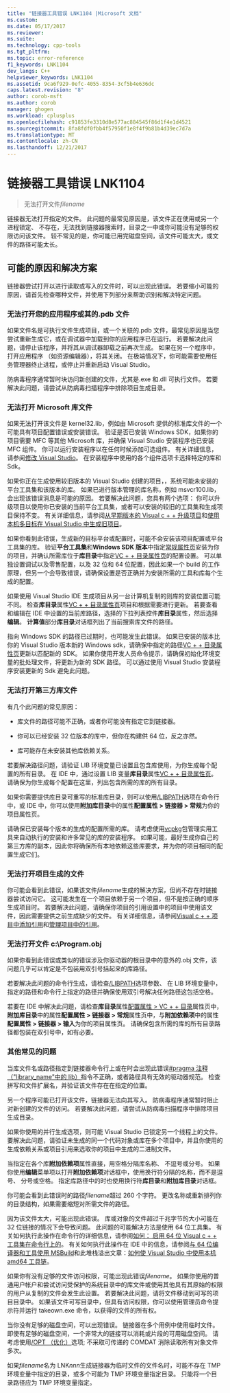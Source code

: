 ```yaml
---
title: "链接器工具错误 LNK1104 |Microsoft 文档"
ms.custom: 
ms.date: 05/17/2017
ms.reviewer: 
ms.suite: 
ms.technology: cpp-tools
ms.tgt_pltfrm: 
ms.topic: error-reference
f1_keywords: LNK1104
dev_langs: C++
helpviewer_keywords: LNK1104
ms.assetid: 9ca6f929-0efc-4055-8354-3cf5b4e636dc
caps.latest.revision: "8"
author: corob-msft
ms.author: corob
manager: ghogen
ms.workload: cplusplus
ms.openlocfilehash: c91853fe3310d8e577ac884545f86d1f4e1d4521
ms.sourcegitcommit: 8fa8fdf0fbb4f57950f1e8f4f9b81b4d39ec7d7a
ms.translationtype: MT
ms.contentlocale: zh-CN
ms.lasthandoff: 12/21/2017
---
```

# <a name="linker-tools-error-lnk1104"></a>链接器工具错误 LNK1104

> 无法打开文件*filename*

链接器无法打开指定的文件。 此问题的最常见原因是，该文件正在使用或另一个进程锁定、 不存在，无法找到链接器搜索时，目录之一中或你可能没有足够的权限访问该文件。 较不常见的是，你可能已用完磁盘空间，该文件可能太大，或文件的路径可能太长。

## <a name="possible-causes-and-solutions"></a>可能的原因和解决方案

链接器尝试打开以进行读取或写入的文件时，可以出现此错误。 若要缩小可能的原因，请首先检查哪种文件，并使用下列部分来帮助识别和解决特定问题。

### <a name="cannot-open-your-app-or-its-pdb-file"></a>无法打开您的应用程序或其的.pdb 文件

如果文件名是可执行文件生成项目，或一个关联的.pdb 文件，最常见原因是当您尝试重新生成它，或在调试器中加载到你的应用程序已在运行。 若要解决此问题，请停止该程序，并将其从调试器卸载之前再次生成。 如果在另一个程序中，打开应用程序 （如资源编辑器），将其关闭。 在极端情况下，你可能需要使用任务管理器终止进程，或停止并重新启动 Visual Studio。

防病毒程序通常暂时块访问新创建的文件，尤其是.exe 和.dll 可执行文件。 若要解决此问题，请尝试从防病毒扫描程序中排除项目生成目录。

### <a name="cannot-open-a-microsoft-library-file"></a>无法打开 Microsoft 库文件

如果无法打开该文件是 kernel32.lib，例如由 Microsoft 提供的标准库文件的一个可能具有项目配置错误或安装错误。 验证是否已安装 Windows SDK，如果你的项目需要 MFC 等其他 Microsoft 库，并确保 Visual Studio 安装程序也已安装 MFC 组件。 你可以运行安装程序以在任何时候添加可选组件。 有关详细信息，请参阅[修改 Visual Studio](/visualstudio/install/modify-visual-studio)。 在安装程序中使用的各个组件选项卡选择特定的库和 Sdk。

如果你正在生成使用较旧版本的 Visual Studio 创建的项目，，系统可能未安装的平台工具集和该版本的库。 如果已进行版本管理的库名称，例如 msvcr100.lib，会出现该错误消息是可能的原因。 若要解决此问题，您具有两个选项： 你可以升级项目以使用你已安装的当前平台工具集，或者可以安装的较旧的工具集和生成项目保持不变。 有关详细信息，请参阅[从早期版本的 Visual c + + 升级项目](../../porting/upgrading-projects-from-earlier-versions-of-visual-cpp.md)和[使用本机多目标在 Visual Studio 中生成旧项目](../../porting/use-native-multi-targeting.md)。

如果你看到此错误，生成新的目标平台或配置时，可能不会安装该项目配置或平台工具集的库。 验证**平台工具集**和**Windows SDK 版本**中指定[常规属性页](../../ide/general-property-page-project.md)安装为你的项目，并确认所需库位于**库目录**中指定[VC + + 目录属性页](../../ide/vcpp-directories-property-page.md)的配置设置。 可以单独设置调试以及零售配置，以及 32 位和 64 位配置，因此如果一个 build 的工作原理，但另一个会导致错误，请确保设置是否正确并为安装所需的工具和库每个生成的配置。

如果使用 Visual Studio IDE 生成项目从另一台计算机复制的则库的安装位置可能不同。 检查**库目录**属性[VC + + 目录属性页](../../ide/vcpp-directories-property-page.md)项目和根据需要进行更新。 若要查看和编辑在 IDE 中设置的当前库路径，选择的下拉列表控件**库目录**属性，然后选择**编辑**。 **计算值**部分**库目录**对话框列出了当前搜索库文件的路径。

指向 Windows SDK 的路径已过期时，也可能发生此错误。 如果已安装的版本比你的 Visual Studio 版本新的 Windows sdk，请确保中指定的路径[VC + + 目录属性页](../../ide/vcpp-directories-property-page.md)更新以匹配新的 SDK。 如果你使用开发人员命令提示，请确保初始化环境变量的批处理文件，将更新为新的 SDK 路径。 可以通过使用 Visual Studio 安装程序安装更新的 Sdk 避免此问题。

### <a name="cannot-open-a-third-party-library-file"></a>无法打开第三方库文件

有几个此问题的常见原因：

- 库文件的路径可能不正确，或者你可能没有指定它到链接器。

- 你可以已经安装 32 位版本的库中，但你在构建供 64 位，反之亦然。

- 库可能存在未安装其他库依赖关系。

若要解决路径问题，请验证 LIB 环境变量已设置且包含库使用，为你生成每个配置的所有目录。 在 IDE 中，通过设置 LIB 变量**库目录**属性[VC + + 目录属性页](../../ide/vcpp-directories-property-page.md)。 请确保为你生成每个配置在这里，列出包含所需的库的所有目录。

如果你需要提供库目录可重写的标准库目录，则可以使用[/LIBPATH](../../build/reference/libpath-additional-libpath.md)选项在命令行中，或 IDE 中，你可以使用**附加库目录**中的属性**配置属性 > 链接器 > 常规**为你的项目属性页。

请确保已安装每个版本的生成的配置所需的库。 请考虑使用[vcpkg](../../vcpkg.md)包管理实用工具来自动执行的安装和许多常见的库的安装程序。 如果可能，最好生成你自己的第三方库的副本，因此你将确保所有本地依赖这些库要求，并为你的项目相同的配置生成它们。

### <a name="cannot-open-a-file-built-by-your-project"></a>无法打开项目生成的文件

你可能会看到此错误，如果该文件*filename*生成的解决方案，但尚不存在时链接器尝试访问它。 这可能发生在一个项目依赖于另一个项目，但不是按正确的顺序生成项目时。 若要解决此问题，请确保你项目的引用设置中的项目中使用该文件，因此需要提供之前生成缺少的文件。 有关详细信息，请参阅[Visual c + + 项目中添加引用](../../ide/adding-references-in-visual-cpp-projects.md)和[管理项目中的引用](/visualstudio/ide/managing-references-in-a-project)。

### <a name="cannot-open-file-cprogramobj"></a>无法打开文件 c:\\Program.obj

如果你看到此错误或类似的错误涉及你驱动器的根目录中的意外的.obj 文件，该问题几乎可以肯定是不包装用双引号括起来的库路径。

若要解决此问题的命令行生成，请检查[/LIBPATH](../../build/reference/libpath-additional-libpath.md)选项参数、 在 LIB 环境变量中，指定的路径和命令行上指定的路径并确保使用双引号解决任何路径这包括空格。

若要在 IDE 中解决此问题，请检查**库目录**属性[配置属性 > VC + + 目录](../../ide/vcpp-directories-property-page.md)属性页中，**附加库目录**中的属性**配置属性 > 链接器 > 常规**属性页中，与**附加依赖项**中的属性**配置属性 > 链接器 > 输入**为你的项目属性页。 请确保包含所需的库的所有目录路径都包装在双引号中，如有必要。

### <a name="other-common-issues"></a>其他常见的问题

当库文件名或路径指定到链接器命令行上或在时会出现此错误[#pragma 注释 （"library_name"中的 lib）](../../preprocessor/comment-c-cpp.md)指令不正确，或者路径具有无效的驱动器规范。 检查拼写和文件扩展名，并验证该文件存在在指定的位置。

另一个程序可能已打开该文件，链接器无法向其写入。 防病毒程序通常暂时阻止对新创建的文件的访问。 若要解决此问题，请尝试从防病毒扫描程序中排除项目生成目录。

如果你使用的并行生成选项，则可能 Visual Studio 已锁定另一个线程上的文件。 要解决此问题，请验证未生成的同一个代码对象或库在多个项目中，并且你使用的生成依赖关系或项目引用来选取你的项目中生成的二进制文件。

当指定在各个库**附加依赖项**属性直接，用空格分隔库名称、 不逗号或分号。 如果你使用**编辑**菜单项以打开**附加依赖项**对话框中，使用换行符分隔的名称，而不是逗号、 分号或空格。 指定库路径中的时也使用换行符**库目录**和**附加库目录**对话框。

你可能会看到此错误时的路径*filename*超过 260 个字符。 更改名称或重新排列你的目录结构，如果需要缩短对所需文件的路径。

因为该文件太大，可能出现此错误。 库或对象的文件超过千兆字节的大小可能在 32 位链接的情况下会导致问题。 此问题的可能解决方法是使用 64 位工具集。 有关如何执行此操作在命令行的详细信息，请参阅[如何： 启用 64 位 Visual c + + 工具集在命令行上的](../../build/how-to-enable-a-64-bit-visual-cpp-toolset-on-the-command-line.md)。 有关如何执行此操作在 IDE 中的信息，请参阅[与 64 位编译器和工具使用 MSBuild](../../build/walkthrough-using-msbuild-to-create-a-visual-cpp-project.md#using-msbuild-to-build-your-project)和此堆栈溢出文章：[如何使 Visual Studio 中使用本机 amd64 工具链](http://stackoverflow.com/questions/19820718/how-to-make-visual-studio-use-the-native-amd64-toolchain/23793055)。

如果你有没有足够的文件访问权限，可能出现此错误*filename*。 如果你使用的普通用户帐户和尝试访问受保护的系统目录中的库文件或使用其他具有其原始的权限的用户从复制的文件会发生此设置。 若要解决此问题，请将文件移动到可写的项目目录中。 如果该文件可写目录中，但具有访问权限，你可以使用管理员命令提示符并运行 takeown.exe 命令，以获得的文件的所有权。

当你没有足够的磁盘空间，可以出现错误。 链接器在多个用例中使用临时文件。 即使有足够的磁盘空间，一个非常大的链接可以消耗或片段的可用磁盘空间。 请考虑使用[/OPT （优化）](../../build/reference/opt-optimizations.md)选项; 不采取可传递的 COMDAT 消除读取所有对象文件多次。

如果*filename*名为 LNK*nnn*生成链接器为临时文件的文件名时，可能不存在 TMP 环境变量中指定的目录，或多个可能为 TMP 环境变量指定目录。 只能将一个目录路径应为 TMP 环境变量指定。
